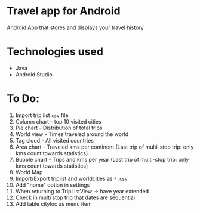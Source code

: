 # Travel app for Android
Android App that stores and displays your travel history

# Technologies used
- Java
- Android Studio

# To Do:
1. Import trip list `csv` file 
1. Column chart - top 10 visited cities
1. Pie chart - Distribution of total trips
1. World view - Times traveled around the world
1. Tag cloud - All visited countries
1. Area chart - Traveled kms per continent (Last trip of multi-stop trip: only kms count towards statistics)
1. Bubble chart - Trips and kms per year (Last trip of multi-stop trip: only kms count towards statistics)
1. World Map
1. Import/Export triplist and worldcities as `*.csv`
1. Add "home" option in settings
1. When returning to TripListView -> have year extended
1. Check in multi stop trip that dates are sequential
1. Add table cityloc as menu item
